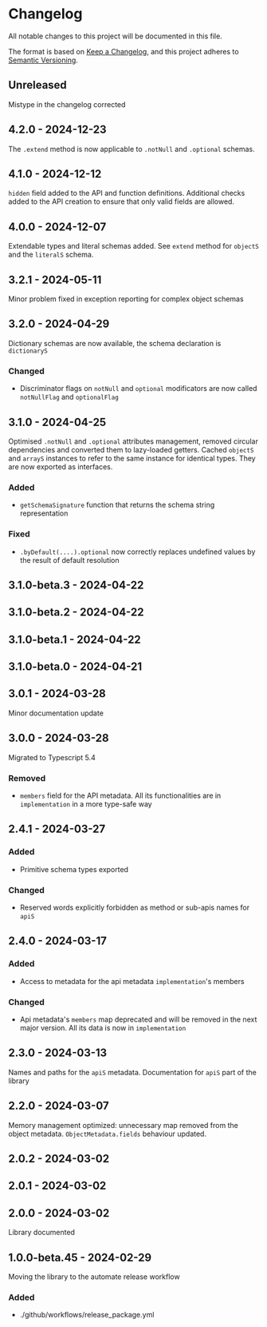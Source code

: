 # Changelog
All notable changes to this project will be documented in this file.

The format is based on [Keep a Changelog](https://keepachangelog.com/en/1.0.0/),
and this project adheres to [Semantic Versioning](https://semver.org/spec/v2.0.0.html).

## Unreleased
Mistype in the changelog corrected

## 4.2.0 - 2024-12-23
The `.extend` method is now applicable to `.notNull` and `.optional` schemas.

## 4.1.0 - 2024-12-12
`hidden` field added to the API and function definitions. Additional checks added to the API creation to ensure that only valid fields are allowed.

## 4.0.0 - 2024-12-07
Extendable types and literal schemas added. See `extend` method for `objectS` and the `literalS` schema.

## 3.2.1 - 2024-05-11
Minor problem fixed in exception reporting for complex object schemas

## 3.2.0 - 2024-04-29
Dictionary schemas are now available, the schema declaration is `dictionaryS`

### Changed
- Discriminator flags on `notNull` and `optional` modificators are now called `notNullFlag` and `optionalFlag`

## 3.1.0 - 2024-04-25
Optimised `.notNull` and `.optional` attributes management, removed circular dependencies and converted them to lazy-loaded getters. Cached `objectS` and `arrayS` instances to refer to the same instance for identical types. They are now exported as interfaces.

### Added
- `getSchemaSignature` function that returns the schema string representation

### Fixed
- `.byDefault(....).optional` now correctly replaces undefined values by the result of default resolution

## 3.1.0-beta.3 - 2024-04-22

## 3.1.0-beta.2 - 2024-04-22

## 3.1.0-beta.1 - 2024-04-22

## 3.1.0-beta.0 - 2024-04-21

## 3.0.1 - 2024-03-28
Minor documentation update

## 3.0.0 - 2024-03-28
Migrated to Typescript 5.4

### Removed
- `members` field for the API metadata. All its functionalities are in `implementation` in a more type-safe way

## 2.4.1 - 2024-03-27
### Added
- Primitive schema types exported

### Changed
- Reserved words explicitly forbidden as method or sub-apis names for `apiS`

## 2.4.0 - 2024-03-17
### Added
- Access to metadata for the api metadata `implementation`'s members

### Changed
- Api metadata's `members` map deprecated and will be removed in the next major version. All its data is now in `implementation`

## 2.3.0 - 2024-03-13
Names and paths for the `apiS` metadata. Documentation for `apiS` part of the library

## 2.2.0 - 2024-03-07
Memory management optimized: unnecessary map removed from the object metadata.
`ObjectMetadata.fields` behaviour updated.

## 2.0.2 - 2024-03-02

## 2.0.1 - 2024-03-02

## 2.0.0 - 2024-03-02
Library documented

## 1.0.0-beta.45 - 2024-02-29
Moving the library to the automate release workflow

### Added
- ./github/workflows/release_package.yml
